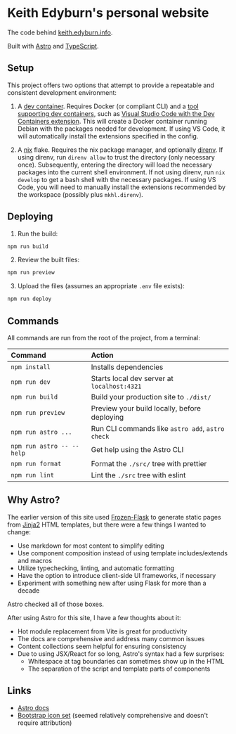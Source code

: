 # Keith Edyburn's personal website

The code behind [keith.edyburn.info](https://keith.edyburn.info).

Built with [Astro](https://astro.build/) and
[TypeScript](https://www.typescriptlang.org/).

## Setup

This project offers two options that attempt to provide a repeatable and
consistent development environment:

1. A [dev container](https://containers.dev/). Requires Docker (or compliant
   CLI) and a [tool supporting dev
   containers](https://containers.dev/supporting), such as [Visual Studio Code
   with the Dev Containers
   extension](https://code.visualstudio.com/docs/devcontainers/containers). This
   will create a Docker container running Debian with the packages needed for
   development. If using VS Code, it will automatically install the extensions
   specified in the config.

2. A [nix](https://nixos.org/) flake. Requires the nix package manager, and
   optionally [direnv](https://direnv.net/). If using direnv, run `direnv allow`
   to trust the directory (only necessary once). Subsequently, entering the
   directory will load the necessary packages into the current shell
   environment. If not using direnv, run `nix develop` to get a bash shell with
   the necessary packages. If using VS Code, you will need to manually install
   the extensions recommended by the workspace (possibly plus `mkhl.direnv`).

## Deploying

1. Run the build:

```bash
npm run build
```

2. Review the built files:

```bash
npm run preview
```

3. Upload the files (assumes an appropriate `.env` file exists):

```bash
npm run deploy
```

## Commands

All commands are run from the root of the project, from a terminal:

| Command                   | Action                                           |
| :------------------------ | :----------------------------------------------- |
| `npm install`             | Installs dependencies                            |
| `npm run dev`             | Starts local dev server at `localhost:4321`      |
| `npm run build`           | Build your production site to `./dist/`          |
| `npm run preview`         | Preview your build locally, before deploying     |
| `npm run astro ...`       | Run CLI commands like `astro add`, `astro check` |
| `npm run astro -- --help` | Get help using the Astro CLI                     |
| `npm run format`          | Format the `./src/` tree with prettier           |
| `npm run lint`            | Lint the `./src` tree with eslint                |

## Why Astro?

The earlier version of this site used
[Frozen-Flask](https://frozen-flask.readthedocs.io/en/latest/) to generate
static pages from [Jinja2](https://palletsprojects.com/p/jinja/) HTML templates,
but there were a few things I wanted to change:

- Use markdown for most content to simplify editing
- Use component composition instead of using template includes/extends and macros
- Utilize typechecking, linting, and automatic formatting
- Have the option to introduce client-side UI frameworks, if necessary
- Experiment with something new after using Flask for more than a decade

Astro checked all of those boxes.

After using Astro for this site, I have a few thoughts about it:

- Hot module replacement from Vite is great for productivity
- The docs are comprehensive and address many common issues
- Content collections seem helpful for ensuring consistency
- Due to using JSX/React for so long, Astro's syntax had a few surprises:
  - Whitespace at tag boundaries can sometimes show up in the HTML
  - The separation of the script and template parts of components

## Links

- [Astro docs](https://docs.astro.build)
- [Bootstrap icon set](https://icon-sets.iconify.design/bi/?attribution=false)
  (seemed relatively comprehensive and doesn't require attribution)
